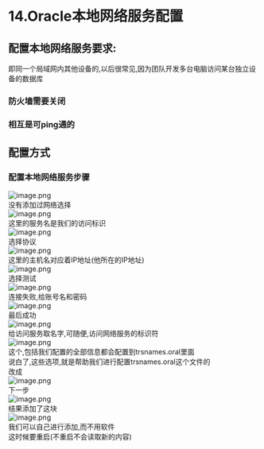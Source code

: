 # 14.Oracle本地网络服务配置

<a name="02SVQ"></a>
## 配置本地网络服务要求:
即同一个局域网内其他设备的,以后很常见,因为团队开发多台电脑访问某台独立设备的数据库
<a name="GqoGk"></a>
### 防火墙需要关闭
<a name="UE28f"></a>
### 相互是可ping通的
<a name="OeTKS"></a>
## 配置方式

<a name="xSzqf"></a>
### 配置本地网络服务步骤
![image.png](https://cdn.nlark.com/yuque/0/2019/png/349894/1560864736181-34c9d928-12b2-47ce-98f9-c1626a530037.png#align=left&display=inline&height=204&name=image.png&originHeight=408&originWidth=613&size=173499&status=done&width=306.5)<br />没有添加过网络选择<br />![image.png](https://cdn.nlark.com/yuque/0/2019/png/349894/1560864862335-b4b4c356-0935-4dbd-80e6-85233b5951b1.png#align=left&display=inline&height=221&name=image.png&originHeight=442&originWidth=647&size=212115&status=done&width=323.5)<br />这里的服务名是我们的访问标识<br />![image.png](https://cdn.nlark.com/yuque/0/2019/png/349894/1560865046249-c0de3f27-2be5-4b8e-a6ea-c8069414c6e9.png#align=left&display=inline&height=211&name=image.png&originHeight=421&originWidth=614&size=171444&status=done&width=307)<br />选择协议<br />![image.png](https://cdn.nlark.com/yuque/0/2019/png/349894/1560865136009-abf078e1-69e7-409b-9a01-95dce5704399.png#align=left&display=inline&height=209&name=image.png&originHeight=418&originWidth=612&size=162306&status=done&width=306)<br />这里的主机名对应着IP地址(他所在的IP地址)<br />![image.png](https://cdn.nlark.com/yuque/0/2019/png/349894/1560865236974-4b7a8383-3466-4099-b4bb-6ce0a4a1faef.png#align=left&display=inline&height=204&name=image.png&originHeight=407&originWidth=609&size=186997&status=done&width=304.5)<br />选择测试<br />![image.png](https://cdn.nlark.com/yuque/0/2019/png/349894/1560865249100-8e4988c1-cccd-4daa-8d31-9c190aab85bc.png#align=left&display=inline&height=203&name=image.png&originHeight=407&originWidth=599&size=150075&status=done&width=299.5)<br />连接失败,给账号名和密码<br />![image.png](https://cdn.nlark.com/yuque/0/2019/png/349894/1560865272133-2275f69c-c1f9-4eb0-9d5a-b6ed0cbeaef2.png#align=left&display=inline&height=202&name=image.png&originHeight=404&originWidth=607&size=186662&status=done&width=303.5)<br />最后成功<br />![image.png](https://cdn.nlark.com/yuque/0/2019/png/349894/1560865297394-534f9234-df82-4c08-9c2e-08887ef6c132.png#align=left&display=inline&height=199&name=image.png&originHeight=398&originWidth=597&size=149845&status=done&width=298.5)<br />给访问服务取名字,可随便,访问网络服务的标识符<br />![image.png](https://cdn.nlark.com/yuque/0/2019/png/349894/1560865317076-73f82008-c400-478d-aa30-07966cc36efb.png#align=left&display=inline&height=198&name=image.png&originHeight=395&originWidth=604&size=146713&status=done&width=302)<br />这个,包括我们配置的全部信息都会配置到trsnames.oral里面<br />说白了,这些选项,就是帮助我们进行配置trsnames.oral这个文件的<br />改成<br />![image.png](https://cdn.nlark.com/yuque/0/2019/png/349894/1560866413627-b8a1fc94-a582-421e-990f-ef2822f11036.png#align=left&display=inline&height=208&name=image.png&originHeight=415&originWidth=614&size=161162&status=done&width=307)<br />下一步<br />![image.png](https://cdn.nlark.com/yuque/0/2019/png/349894/1560868157095-31b0c210-2a13-45c0-9ce6-ea9e91e3e142.png#align=left&display=inline&height=204&name=image.png&originHeight=407&originWidth=591&size=131823&status=done&width=295.5)<br />结果添加了这块<br />![image.png](https://cdn.nlark.com/yuque/0/2019/png/349894/1560868207862-8dca973a-60c9-46e7-9d16-a56d46bd28d5.png#align=left&display=inline&height=288&name=image.png&originHeight=576&originWidth=1195&size=226482&status=done&width=597.5)<br />我们可以自己进行添加,而不用软件<br />这时候要重启(不重启不会读取新的内容)
